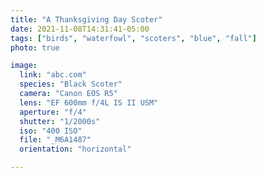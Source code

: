 ```yaml
---
title: "A Thanksgiving Day Scoter"
date: 2021-11-08T14:31:41-05:00
tags: ["birds", "waterfowl", "scoters", "blue", "fall"]
photo: true

image:
  link: "abc.com"
  species: "Black Scoter"
  camera: "Canon EOS R5"
  lens: "EF 600mm f/4L IS II USM"
  aperture: "f/4"
  shutter: "1/2000s"
  iso: "400 ISO"
  file: "_M6A1487"
  orientation: "horizontal"

---
```

